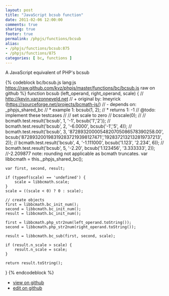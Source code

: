 ```yaml
---
layout: post
title: "JavaScript bcsub function"
date: 2011-02-06 12:00:00
comments: true
sharing: true
footer: true
permalink: /phpjs/functions/bcsub
alias:
- /phpjs/functions/bcsub:875
- /phpjs/functions/875
categories: [ bc, functions ]
---
```

A JavaScript equivalent of PHP's bcsub
<!-- more -->
{% codeblock bc/bcsub.js lang:js https://raw.github.com/kvz/phpjs/master/functions/bc/bcsub.js raw on github %}
function bcsub (left_operand, right_operand, scale) {
    // http://kevin.vanzonneveld.net
    // +   original by: lmeyrick (https://sourceforge.net/projects/bcmath-js/)
    // -    depends on: _phpjs_shared_bc
    // *     example 1: bcsub(1, 2);
    // *     returns 1: -1
    //  @todo: implement these testcases
    //        // set scale to zero
    //        bcscale(0);
    //
    //        bcmath.test.result('bcsub', 1, '-1', bcsub('1','2'));
    //        bcmath.test.result('bcsub', 2, '-6.0000', bcsub('-1','5', 4));
    //        bcmath.test.result('bcsub', 3, '8728932000054820705086578390258.00', bcsub('8728932001983192837219398127471','1928372132132819737213', 2));
    //        bcmath.test.result('bcsub', 4, '-1.111000', bcsub('1.123', '2.234', 6));
    //        bcmath.test.result('bcsub', 5, '-2.20', bcsub('1.123456', '3.333333', 2)); //-2.209877 note: rounding not applicable as bcmath truncates.
    var libbcmath = this._phpjs_shared_bc();

    var first, second, result;

    if (typeof(scale) == 'undefined') {
        scale = libbcmath.scale;
    }
    scale = ((scale < 0) ? 0 : scale);

    // create objects
    first = libbcmath.bc_init_num();
    second = libbcmath.bc_init_num();
    result = libbcmath.bc_init_num();

    first = libbcmath.php_str2num(left_operand.toString());
    second = libbcmath.php_str2num(right_operand.toString());

    result = libbcmath.bc_sub(first, second, scale);

    if (result.n_scale > scale) {
        result.n_scale = scale;
    }

    return result.toString();

}
{% endcodeblock %}
<ul>
 <li><a href="https://github.com/kvz/phpjs/blob/master/functions/bc/bcsub.js">view on github</a></li>
 <li><a href="https://github.com/kvz/phpjs/edit/master/functions/bc/bcsub.js">edit on github</a></li>
</ul>

